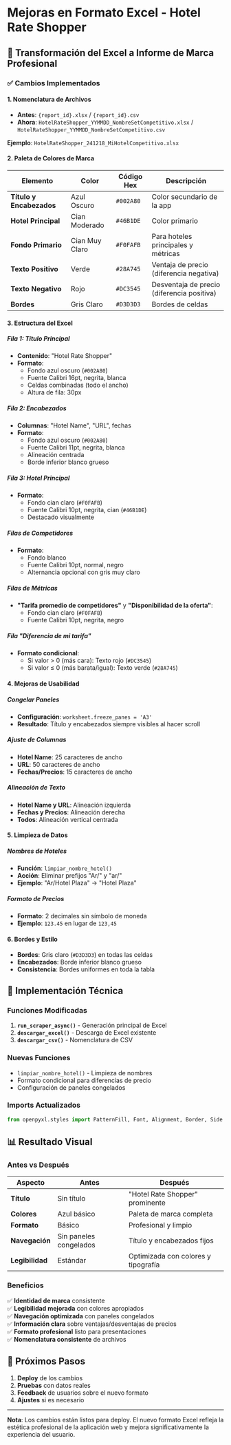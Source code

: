 # Mejoras en Formato Excel - Hotel Rate Shopper

## 🎨 Transformación del Excel a Informe de Marca Profesional

### ✅ **Cambios Implementados**

#### 1. **Nomenclatura de Archivos**
- **Antes**: `{report_id}.xlsx` / `{report_id}.csv`
- **Ahora**: `HotelRateShopper_YYMMDD_NombreSetCompetitivo.xlsx` / `HotelRateShopper_YYMMDD_NombreSetCompetitivo.csv`

**Ejemplo**: `HotelRateShopper_241218_MiHotelCompetitivo.xlsx`

#### 2. **Paleta de Colores de Marca**

| Elemento | Color | Código Hex | Descripción |
|----------|-------|------------|-------------|
| **Título y Encabezados** | Azul Oscuro | `#002A80` | Color secundario de la app |
| **Hotel Principal** | Cian Moderado | `#46B1DE` | Color primario |
| **Fondo Primario** | Cian Muy Claro | `#F0FAFB` | Para hoteles principales y métricas |
| **Texto Positivo** | Verde | `#28A745` | Ventaja de precio (diferencia negativa) |
| **Texto Negativo** | Rojo | `#DC3545` | Desventaja de precio (diferencia positiva) |
| **Bordes** | Gris Claro | `#D3D3D3` | Bordes de celdas |

#### 3. **Estructura del Excel**

##### **Fila 1: Título Principal**
- **Contenido**: "Hotel Rate Shopper"
- **Formato**: 
  - Fondo azul oscuro (`#002A80`)
  - Fuente Calibri 16pt, negrita, blanca
  - Celdas combinadas (todo el ancho)
  - Altura de fila: 30px

##### **Fila 2: Encabezados**
- **Columnas**: "Hotel Name", "URL", fechas
- **Formato**:
  - Fondo azul oscuro (`#002A80`)
  - Fuente Calibri 11pt, negrita, blanca
  - Alineación centrada
  - Borde inferior blanco grueso

##### **Fila 3: Hotel Principal**
- **Formato**:
  - Fondo cian claro (`#F0FAFB`)
  - Fuente Calibri 10pt, negrita, cian (`#46B1DE`)
  - Destacado visualmente

##### **Filas de Competidores**
- **Formato**:
  - Fondo blanco
  - Fuente Calibri 10pt, normal, negro
  - Alternancia opcional con gris muy claro

##### **Filas de Métricas**
- **"Tarifa promedio de competidores"** y **"Disponibilidad de la oferta"**:
  - Fondo cian claro (`#F0FAFB`)
  - Fuente Calibri 10pt, negrita, negro

##### **Fila "Diferencia de mi tarifa"**
- **Formato condicional**:
  - Si valor > 0 (más cara): Texto rojo (`#DC3545`)
  - Si valor ≤ 0 (más barata/igual): Texto verde (`#28A745`)

#### 4. **Mejoras de Usabilidad**

##### **Congelar Paneles**
- **Configuración**: `worksheet.freeze_panes = 'A3'`
- **Resultado**: Título y encabezados siempre visibles al hacer scroll

##### **Ajuste de Columnas**
- **Hotel Name**: 25 caracteres de ancho
- **URL**: 50 caracteres de ancho
- **Fechas/Precios**: 15 caracteres de ancho

##### **Alineación de Texto**
- **Hotel Name y URL**: Alineación izquierda
- **Fechas y Precios**: Alineación derecha
- **Todos**: Alineación vertical centrada

#### 5. **Limpieza de Datos**

##### **Nombres de Hoteles**
- **Función**: `limpiar_nombre_hotel()`
- **Acción**: Eliminar prefijos "Ar/" y "ar/"
- **Ejemplo**: "Ar/Hotel Plaza" → "Hotel Plaza"

##### **Formato de Precios**
- **Formato**: 2 decimales sin símbolo de moneda
- **Ejemplo**: `123.45` en lugar de `123,45`

#### 6. **Bordes y Estilo**
- **Bordes**: Gris claro (`#D3D3D3`) en todas las celdas
- **Encabezados**: Borde inferior blanco grueso
- **Consistencia**: Bordes uniformes en toda la tabla

## 🔧 **Implementación Técnica**

### **Funciones Modificadas**

1. **`run_scraper_async()`** - Generación principal de Excel
2. **`descargar_excel()`** - Descarga de Excel existente
3. **`descargar_csv()`** - Nomenclatura de CSV

### **Nuevas Funciones**

- `limpiar_nombre_hotel()` - Limpieza de nombres
- Formato condicional para diferencias de precio
- Configuración de paneles congelados

### **Imports Actualizados**

```python
from openpyxl.styles import PatternFill, Font, Alignment, Border, Side
```

## 📊 **Resultado Visual**

### **Antes vs Después**

| Aspecto | Antes | Después |
|---------|-------|---------|
| **Título** | Sin título | "Hotel Rate Shopper" prominente |
| **Colores** | Azul básico | Paleta de marca completa |
| **Formato** | Básico | Profesional y limpio |
| **Navegación** | Sin paneles congelados | Título y encabezados fijos |
| **Legibilidad** | Estándar | Optimizada con colores y tipografía |

### **Beneficios**

✅ **Identidad de marca** consistente  
✅ **Legibilidad mejorada** con colores apropiados  
✅ **Navegación optimizada** con paneles congelados  
✅ **Información clara** sobre ventajas/desventajas de precios  
✅ **Formato profesional** listo para presentaciones  
✅ **Nomenclatura consistente** de archivos  

## 🚀 **Próximos Pasos**

1. **Deploy** de los cambios
2. **Pruebas** con datos reales
3. **Feedback** de usuarios sobre el nuevo formato
4. **Ajustes** si es necesario

---

**Nota**: Los cambios están listos para deploy. El nuevo formato Excel refleja la estética profesional de la aplicación web y mejora significativamente la experiencia del usuario. 